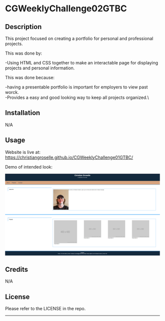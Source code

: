 # CGWeeklyChallenge02GTBC

## Description

This project focused on creating a portfolio for personal and professional projects. 

This was done by:

-Using HTML and CSS together to make an interactable page for displaying projects and personal information.

This was done because:

-having a presentable portfolio is important for employers to view past worck.\
-Provides a easy and good looking way to keep all projects organized.\


## Installation

N/A

## Usage

Website is live at: https://christiangroselle.github.io/CGWeeklyChallenge01GTBC/

Demo of intended look:

![alt text](/assets/images/demo.png)
## Credits

N/A

## License

Please refer to the LICENSE in the repo.

---